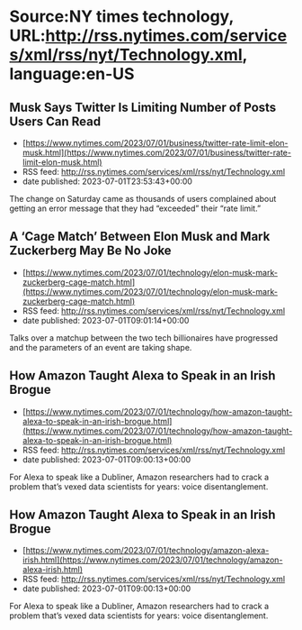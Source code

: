 # Source:NY times technology, URL:http://rss.nytimes.com/services/xml/rss/nyt/Technology.xml, language:en-US

## Musk Says Twitter Is Limiting Number of Posts Users Can Read
 - [https://www.nytimes.com/2023/07/01/business/twitter-rate-limit-elon-musk.html](https://www.nytimes.com/2023/07/01/business/twitter-rate-limit-elon-musk.html)
 - RSS feed: http://rss.nytimes.com/services/xml/rss/nyt/Technology.xml
 - date published: 2023-07-01T23:53:43+00:00

The change on Saturday came as thousands of users complained about getting an error message that they had “exceeded” their “rate limit.”

## A ‘Cage Match’ Between Elon Musk and Mark Zuckerberg May Be No Joke
 - [https://www.nytimes.com/2023/07/01/technology/elon-musk-mark-zuckerberg-cage-match.html](https://www.nytimes.com/2023/07/01/technology/elon-musk-mark-zuckerberg-cage-match.html)
 - RSS feed: http://rss.nytimes.com/services/xml/rss/nyt/Technology.xml
 - date published: 2023-07-01T09:01:14+00:00

Talks over a matchup between the two tech billionaires have progressed and the parameters of an event are taking shape.

## How Amazon Taught Alexa to Speak in an Irish Brogue
 - [https://www.nytimes.com/2023/07/01/technology/how-amazon-taught-alexa-to-speak-in-an-irish-brogue.html](https://www.nytimes.com/2023/07/01/technology/how-amazon-taught-alexa-to-speak-in-an-irish-brogue.html)
 - RSS feed: http://rss.nytimes.com/services/xml/rss/nyt/Technology.xml
 - date published: 2023-07-01T09:00:13+00:00

For Alexa to speak like a Dubliner, Amazon researchers had to crack a problem that’s vexed data scientists for years: voice disentanglement.

## How Amazon Taught Alexa to Speak in an Irish Brogue
 - [https://www.nytimes.com/2023/07/01/technology/amazon-alexa-irish.html](https://www.nytimes.com/2023/07/01/technology/amazon-alexa-irish.html)
 - RSS feed: http://rss.nytimes.com/services/xml/rss/nyt/Technology.xml
 - date published: 2023-07-01T09:00:13+00:00

For Alexa to speak like a Dubliner, Amazon researchers had to crack a problem that’s vexed data scientists for years: voice disentanglement.

